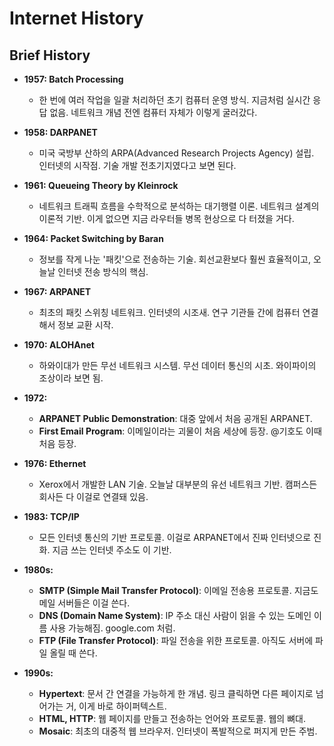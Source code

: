 # Internet History

## Brief History

- **1957: Batch Processing**

  - 한 번에 여러 작업을 일괄 처리하던 초기 컴퓨터 운영 방식. 지금처럼 실시간 응답 없음. 네트워크 개념 전엔 컴퓨터 자체가 이렇게 굴러갔다.

- **1958: DARPANET**

  - 미국 국방부 산하의 ARPA(Advanced Research Projects Agency) 설립. 인터넷의 시작점. 기술 개발 전초기지였다고 보면 된다.

- **1961: Queueing Theory by Kleinrock**

  - 네트워크 트래픽 흐름을 수학적으로 분석하는 대기행렬 이론. 네트워크 설계의 이론적 기반. 이게 없으면 지금 라우터들 병목 현상으로 다 터졌을 거다.

- **1964: Packet Switching by Baran**

  - 정보를 작게 나눈 '패킷'으로 전송하는 기술. 회선교환보다 훨씬 효율적이고, 오늘날 인터넷 전송 방식의 핵심.

- **1967: ARPANET**

  - 최초의 패킷 스위칭 네트워크. 인터넷의 시조새. 연구 기관들 간에 컴퓨터 연결해서 정보 교환 시작.

- **1970: ALOHAnet**

  - 하와이대가 만든 무선 네트워크 시스템. 무선 데이터 통신의 시초. 와이파이의 조상이라 보면 됨.

- **1972:**

  - **ARPANET Public Demonstration**: 대중 앞에서 처음 공개된 ARPANET.
  - **First Email Program**: 이메일이라는 괴물이 처음 세상에 등장. @기호도 이때 처음 등장.

- **1976: Ethernet**

  - Xerox에서 개발한 LAN 기술. 오늘날 대부분의 유선 네트워크 기반. 캠퍼스든 회사든 다 이걸로 연결돼 있음.

- **1983: TCP/IP**

  - 모든 인터넷 통신의 기반 프로토콜. 이걸로 ARPANET에서 진짜 인터넷으로 진화. 지금 쓰는 인터넷 주소도 이 기반.

- **1980s:**

  - **SMTP (Simple Mail Transfer Protocol)**: 이메일 전송용 프로토콜. 지금도 메일 서버들은 이걸 쓴다.
  - **DNS (Domain Name System)**: IP 주소 대신 사람이 읽을 수 있는 도메인 이름 사용 가능해짐. google.com 처럼.
  - **FTP (File Transfer Protocol)**: 파일 전송을 위한 프로토콜. 아직도 서버에 파일 올릴 때 쓴다.

- **1990s:**
  - **Hypertext**: 문서 간 연결을 가능하게 한 개념. 링크 클릭하면 다른 페이지로 넘어가는 거, 이게 바로 하이퍼텍스트.
  - **HTML, HTTP**: 웹 페이지를 만들고 전송하는 언어와 프로토콜. 웹의 뼈대.
  - **Mosaic**: 최초의 대중적 웹 브라우저. 인터넷이 폭발적으로 퍼지게 만든 주범.
